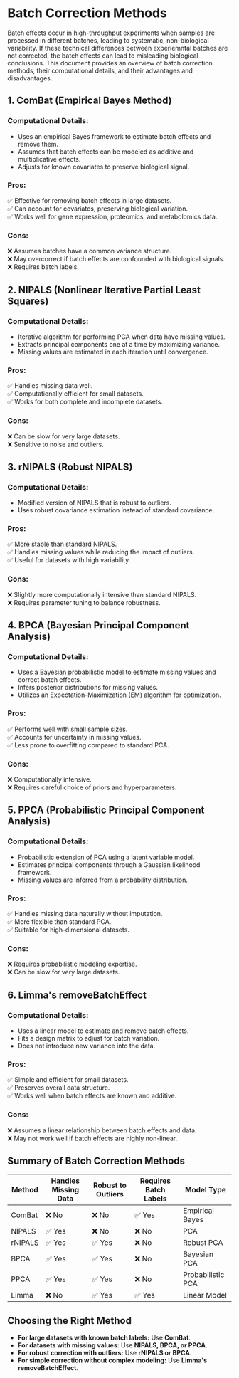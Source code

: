 # Batch Correction Methods

Batch effects occur in high-throughput experiments when samples are processed in different batches, leading to systematic, non-biological variability. If these technical differences between experiemntal batches are not corrected, the batch effects can lead to misleading biological conclusions. This document provides an overview of batch correction methods, their computational details, and their advantages and disadvantages.

## 1. ComBat (Empirical Bayes Method)
### Computational Details:
- Uses an empirical Bayes framework to estimate batch effects and remove them.
- Assumes that batch effects can be modeled as additive and multiplicative effects.
- Adjusts for known covariates to preserve biological signal.

### Pros:
✅ Effective for removing batch effects in large datasets.  
✅ Can account for covariates, preserving biological variation.  
✅ Works well for gene expression, proteomics, and metabolomics data.  

### Cons:
❌ Assumes batches have a common variance structure.  
❌ May overcorrect if batch effects are confounded with biological signals.  
❌ Requires batch labels.  

## 2. NIPALS (Nonlinear Iterative Partial Least Squares)
### Computational Details:
- Iterative algorithm for performing PCA when data have missing values.
- Extracts principal components one at a time by maximizing variance.
- Missing values are estimated in each iteration until convergence.

### Pros:
✅ Handles missing data well.  
✅ Computationally efficient for small datasets.  
✅ Works for both complete and incomplete datasets.  

### Cons:
❌ Can be slow for very large datasets.  
❌ Sensitive to noise and outliers.  

## 3. rNIPALS (Robust NIPALS)
### Computational Details:
- Modified version of NIPALS that is robust to outliers.
- Uses robust covariance estimation instead of standard covariance.

### Pros:
✅ More stable than standard NIPALS.  
✅ Handles missing values while reducing the impact of outliers.  
✅ Useful for datasets with high variability.

### Cons:
❌ Slightly more computationally intensive than standard NIPALS.  
❌ Requires parameter tuning to balance robustness.  

## 4. BPCA (Bayesian Principal Component Analysis)
### Computational Details:
- Uses a Bayesian probabilistic model to estimate missing values and correct batch effects.
- Infers posterior distributions for missing values.
- Utilizes an Expectation-Maximization (EM) algorithm for optimization.

### Pros:
✅ Performs well with small sample sizes.  
✅ Accounts for uncertainty in missing values.  
✅ Less prone to overfitting compared to standard PCA.  

### Cons:
❌ Computationally intensive.  
❌ Requires careful choice of priors and hyperparameters.  

## 5. PPCA (Probabilistic Principal Component Analysis)
### Computational Details:
- Probabilistic extension of PCA using a latent variable model.
- Estimates principal components through a Gaussian likelihood framework.
- Missing values are inferred from a probability distribution.

### Pros:
✅ Handles missing data naturally without imputation.  
✅ More flexible than standard PCA.  
✅ Suitable for high-dimensional datasets.

### Cons:
❌ Requires probabilistic modeling expertise.  
❌ Can be slow for very large datasets.  

## 6. Limma's removeBatchEffect
### Computational Details:
- Uses a linear model to estimate and remove batch effects.
- Fits a design matrix to adjust for batch variation.
- Does not introduce new variance into the data.

### Pros:
✅ Simple and efficient for small datasets.  
✅ Preserves overall data structure.  
✅ Works well when batch effects are known and additive.

### Cons:
❌ Assumes a linear relationship between batch effects and data.  
❌ May not work well if batch effects are highly non-linear.  

## Summary of Batch Correction Methods
| Method | Handles Missing Data | Robust to Outliers | Requires Batch Labels | Model Type |
|--------|----------------------|--------------------|----------------------|------------|
| ComBat | ❌ No | ❌ No | ✅ Yes | Empirical Bayes |
| NIPALS | ✅ Yes | ❌ No | ❌ No | PCA |
| rNIPALS | ✅ Yes | ✅ Yes | ❌ No | Robust PCA |
| BPCA | ✅ Yes | ✅ Yes | ❌ No | Bayesian PCA |
| PPCA | ✅ Yes | ✅ Yes | ❌ No | Probabilistic PCA |
| Limma | ❌ No | ✅ Yes | ✅ Yes | Linear Model |

## Choosing the Right Method
- **For large datasets with known batch labels:** Use **ComBat**.
- **For datasets with missing values:** Use **NIPALS, BPCA, or PPCA**.
- **For robust correction with outliers:** Use **rNIPALS or BPCA**.
- **For simple correction without complex modeling:** Use **Limma's removeBatchEffect**.
